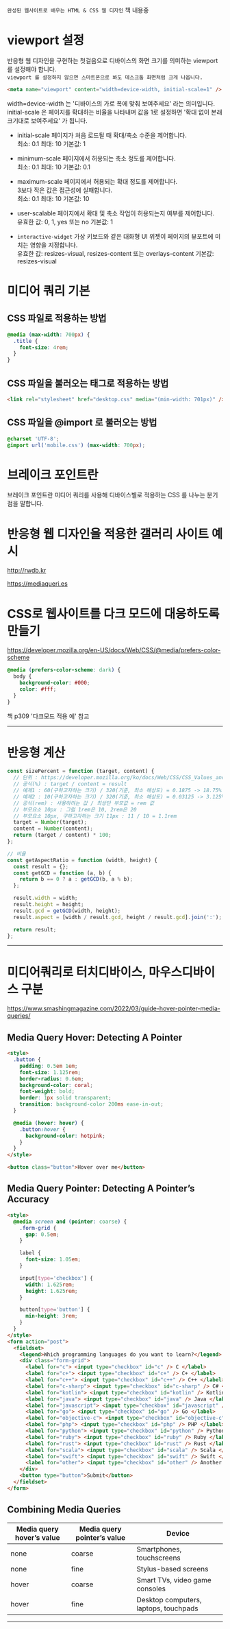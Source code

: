 `완성된 웹사이트로 배우는 HTML & CSS 웹 디자인` 책 내용중

# viewport 설정

반응형 웹 디자인을 구현하는 첫걸음으로 디바이스의 화면 크기를 의미하는 viewport 를 설정해야 합니다.  
`viewport 를 설정하지 않으면 스마트폰으로 봐도 데스크톱 화면처럼 크게 나옵니다.`

```html
<meta name="viewport" content="width=device-width, initial-scale=1" />
```

width=device-width 는 '디바이스의 가로 폭에 맞춰 보여주세요' 라는 의미입니다.  
initial-scale 은 페이지를 확대하는 비율을 나타내며 값을 1로 설정하면 '확대 없이 본래 크기대로 보여주세요' 가 됩니다.

- initial-scale
  페이지가 처음 로드될 때 확대/축소 수준을 제어합니다.  
  최소: 0.1 최대: 10 기본값: 1

- minimum-scale
  페이지에서 허용되는 축소 정도를 제어합니다.  
  최소: 0.1 최대: 10 기본값: 0.1

- maximum-scale
  페이지에서 허용되는 확대 정도를 제어합니다.  
  3보다 작은 값은 접근성에 실패합니다.  
  최소: 0.1 최대: 10 기본값: 10

- user-scalable
  페이지에서 확대 및 축소 작업이 허용되는지 여부를 제어합니다.  
  유효한 값: 0, 1, yes 또는 no 기본값: 1

- `interactive-widget`
  가상 키보드와 같은 대화형 UI 위젯이 페이지의 뷰포트에 미치는 영향을 지정합니다.  
  유효한 값: resizes-visual, resizes-content 또는 overlays-content 기본값: resizes-visual

# 미디어 쿼리 기본

## CSS 파일로 적용하는 방법

```css
@media (max-width: 700px) {
  .title {
    font-size: 4rem;
  }
}
```

## CSS 파일을 불러오는 <link> 태그로 적용하는 방법

```html
<link rel="stylesheet" href="desktop.css" media="(min-width: 701px)" />
```

## CSS 파일을 @import 로 불러오는 방법

```css
@charset 'UTF-8';
@import url('mobile.css') (max-width: 700px);
```

# 브레이크 포인트란

브레이크 포인트란 미디어 쿼리를 사용해 디바이스별로 적용하는 CSS 를 나누는 분기점을 말합니다.

# 반응형 웹 디자인을 적용한 갤러리 사이트 예시

http://rwdb.kr

https://mediaqueri.es

# CSS로 웹사이트를 다크 모드에 대응하도록 만들기

https://developer.mozilla.org/en-US/docs/Web/CSS/@media/prefers-color-scheme

```css
@media (prefers-color-scheme: dark) {
  body {
    background-color: #000;
    color: #fff;
  }
}
```

책 p309 '다크모드 적용 예' 참고

---

# 반응형 계산

```javascript
const sizePercent = function (target, content) {
  // 단위 : https://developer.mozilla.org/ko/docs/Web/CSS/CSS_Values_and_Units
  // 공식(%) : target / content = result
  // 예제1 : 60(구하고자하는 크기) / 320(기준, 최소 해상도) = 0.1875 -> 18.75%
  // 예제2 : 10(구하고자하는 크기) / 320(기준, 최소 해상도) = 0.03125 -> 3.125%
  // 공식(rem) : 사용하려는 값 / 최상단 부모값 = rem 값
  // 부모요소 10px : 그럼 1rem은 10, 2rem은 20
  // 부모요소 10px, 구하고자하는 크기 11px : 11 / 10 = 1.1rem
  target = Number(target);
  content = Number(content);
  return (target / content) * 100;
};

// 비율
const getAspectRatio = function (width, height) {
  const result = {};
  const getGCD = function (a, b) {
    return b == 0 ? a : getGCD(b, a % b);
  };

  result.width = width;
  result.height = height;
  result.gcd = getGCD(width, height);
  result.aspect = [width / result.gcd, height / result.gcd].join(':');

  return result;
};
```

---

# 미디어쿼리로 터치디바이스, 마우스디바이스 구분

https://www.smashingmagazine.com/2022/03/guide-hover-pointer-media-queries/

## Media Query Hover: Detecting A Pointer

```html
<style>
  .button {
    padding: 0.5em 1em;
    font-size: 1.125rem;
    border-radius: 0.6em;
    background-color: coral;
    font-weight: bold;
    border: 1px solid transparent;
    transition: background-color 200ms ease-in-out;
  }

  @media (hover: hover) {
    .button:hover {
      background-color: hotpink;
    }
  }
</style>

<button class="button">Hover over me</button>
```

## Media Query Pointer: Detecting A Pointer’s Accuracy

```html
<style>
  @media screen and (pointer: coarse) {
    .form-grid {
      gap: 0.5em;
    }

    label {
      font-size: 1.05em;
    }

    input[type='checkbox'] {
      width: 1.625rem;
      height: 1.625rem;
    }

    button[type='button'] {
      min-height: 3rem;
    }
  }
</style>
<form action="post">
  <fieldset>
    <legend>Which programming languages do you want to learn?</legend>
    <div class="form-grid">
      <label for="c"> <input type="checkbox" id="c" /> C </label>
      <label for="c+"> <input type="checkbox" id="c+" /> C+ </label>
      <label for="c++"> <input type="checkbox" id="c++" /> C++ </label>
      <label for="c-sharp"> <input type="checkbox" id="c-sharp" /> C# </label>
      <label for="kotlin"> <input type="checkbox" id="kotlin" /> Kotlin </label>
      <label for="java"> <input type="checkbox" id="java" /> Java </label>
      <label for="javascript"> <input type="checkbox" id="javascript" /> JavaScript </label>
      <label for="go"> <input type="checkbox" id="go" /> Go </label>
      <label for="objective-c"> <input type="checkbox" id="objective-c" /> Objective-C </label>
      <label for="php"> <input type="checkbox" id="php" /> PHP </label>
      <label for="python"> <input type="checkbox" id="python" /> Python </label>
      <label for="ruby"> <input type="checkbox" id="ruby" /> Ruby </label>
      <label for="rust"> <input type="checkbox" id="rust" /> Rust </label>
      <label for="scala"> <input type="checkbox" id="scala" /> Scala </label>
      <label for="swift"> <input type="checkbox" id="swift" /> Swift </label>
      <label for="other"> <input type="checkbox" id="other" /> Another </label>
    </div>
    <button type="button">Submit</button>
  </fieldset>
</form>
```

## Combining Media Queries

| Media query hover’s value | Media query pointer’s value | Device                                |
| ------------------------- | --------------------------- | ------------------------------------- |
| none                      | coarse                      | Smartphones, touchscreens             |
| none                      | fine                        | Stylus-based screens                  |
| hover                     | coarse                      | Smart TVs, video game consoles        |
| hover                     | fine                        | Desktop computers, laptops, touchpads |

---
